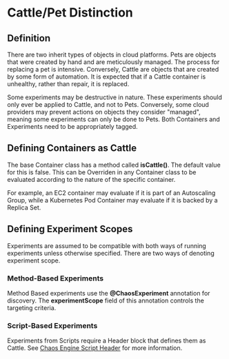 # Cattle/Pet Distinction

## Definition

There are two inherit types of objects in cloud platforms.
Pets are objects that were created by hand and are meticulously managed.
The process for replacing a pet is intensive.
Conversely, Cattle are objects that are created by some form of automation. 
It is expected that if a Cattle container is unhealthy, rather than repair, it is replaced. 

Some experiments may be destructive in nature. These experiments should only ever be applied to Cattle, and not to Pets. 
Conversely, some cloud providers may prevent actions on objects they consider "managed", meaning some experiments can only be done to Pets.
Both Containers and Experiments need to be appropriately tagged.

## Defining Containers as Cattle

The base Container class has a method called **isCattle()**. The default value for this is false. This can be Overriden in any Container class to be evaluated according to the nature of the specific container.

For example, an EC2 container may evaluate if it is part of an Autoscaling Group, while a Kubernetes Pod Container may evaluate if it is backed by a Replica Set.

## Defining Experiment Scopes


Experiments are assumed to be compatible with both ways of running experiments unless otherwise specified. There are two ways of denoting experiment scope.

### Method-Based Experiments

Method Based experiments use the **@ChaosExperiment** annotation for discovery. The **experimentScope** field of this annotation controls the targeting criteria.

### Script-Based Experiments

Experiments from Scripts require a Header block that defines them as Cattle. See [Chaos Engine Script Header](./Script_Experiments/script_header.md) for more information.
